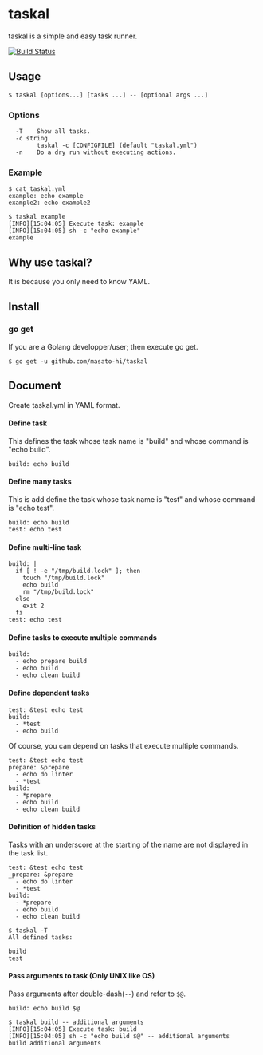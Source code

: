 # taskal
taskal is a simple and easy task runner.

[![Build Status](https://travis-ci.org/masato-hi/taskal.svg?branch=master)](https://travis-ci.org/masato-hi/taskal)

## Usage
```
$ taskal [options...] [tasks ...] -- [optional args ...]
```

### Options
```
  -T	Show all tasks.
  -c string
    	taskal -c [CONFIGFILE] (default "taskal.yml")
  -n	Do a dry run without executing actions.
```

### Example
```
$ cat taskal.yml
example: echo example
example2: echo example2

$ taskal example
[INFO][15:04:05] Execute task: example
[INFO][15:04:05] sh -c "echo example"
example
```

## Why use taskal?

It is because you only need to know YAML.


## Install
### go get
If you are a Golang developper/user; then execute go get.

```
$ go get -u github.com/masato-hi/taskal
```

## Document
Create taskal.yml in YAML format.

#### Define task
This defines the task whose task name is "build" and whose command is "echo build".
```
build: echo build
```

#### Define many tasks
This is add define the task whose task name is "test" and whose command is "echo test".
```
build: echo build
test: echo test
```

#### Define multi-line task
```
build: |
  if [ ! -e "/tmp/build.lock" ]; then
    touch "/tmp/build.lock"
    echo build
    rm "/tmp/build.lock"
  else
    exit 2
  fi
test: echo test
```

#### Define tasks to execute multiple commands
```
build: 
  - echo prepare build
  - echo build
  - echo clean build
```


#### Define dependent tasks
```
test: &test echo test
build:
  - *test
  - echo build
```

Of course, you can depend on tasks that execute multiple commands.

```
test: &test echo test
prepare: &prepare
  - echo do linter
  - *test
build: 
  - *prepare
  - echo build
  - echo clean build
```

#### Definition of hidden tasks
Tasks with an underscore at the starting of the name are not displayed in the task list.

```
test: &test echo test
_prepare: &prepare
  - echo do linter
  - *test
build: 
  - *prepare
  - echo build
  - echo clean build
```

```
$ taskal -T
All defined tasks:

build
test
```

#### Pass arguments to task (Only UNIX like OS)
Pass arguments after double-dash(`--`) and refer to `$@`.
```
build: echo build $@
```
```
$ taskal build -- additional arguments
[INFO][15:04:05] Execute task: build
[INFO][15:04:05] sh -c "echo build $@" -- additional arguments
build additional arguments
```

